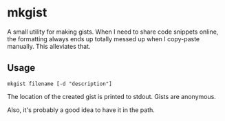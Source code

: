 # mkgist

A small utility for making gists. When I need to share code snippets online, the formatting always ends up totally messed up when I copy-paste manually. This alleviates that.

## Usage

    mkgist filename [-d "description"]

The location of the created gist is printed to stdout. Gists are anonymous.

Also, it's probably a good idea to have it in the path.
